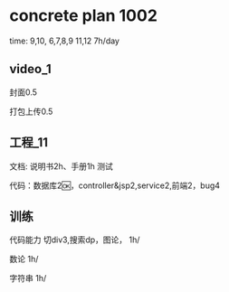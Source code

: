 # concrete plan 1002

time: 9,10,     6,7,8,9   11,12        7h/day



## video_1

封面0.5 

打包上传0.5

## 工程_11

文档: 说明书2h、手册1h 测试



代码：数据库2:ok:，controller&jsp2,service2,前端2，bug4

## 训练

代码能力 切div3,搜索dp，图论，  1h/

数论 1h/

字符串 1h/

